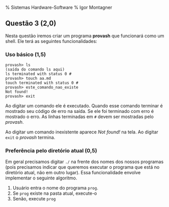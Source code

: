 % Sistemas Hardware-Software
% Igor Montagner

## Questão 3 (2,0)

Nesta questão iremos criar um programa **provash** que funcionará como um shell. Ele terá as seguintes funcionalidades:

### Uso básico (1,5)

```
provash> ls
(saída do comando ls aqui)
ls terminated with status 0 #
provash> touch aa.md
touch terminated with status 0 #
provash> este_comando_nao_existe
Not found!
provash> exit
```

Ao digitar um comando ele é executado. Quando esse comando terminar é mostrado seu código de erro na saída. Se ele foi terminado com erro é mostrado o erro. As linhas terminadas em `#` devem ser mostradas pelo *provash*. 

Ao digitar um comando inexistente aparece *Not found!* na tela. Ao digitar `exit` o *provash* termina. 

### Preferência pelo diretório atual (0,5)

Em geral precisamos digitar `./` na frente dos nomes dos nossos programas (pois precisamos indicar que queremos executar o programa que está no diretório atual, não em outro lugar). Essa funcionalidade envolve implementar o seguinte algoritmo. 

1. Usuário entra o nome do programa `prog`.
1. Se `prog` existe na pasta atual, execute-o
1. Senão, execute `prog`

